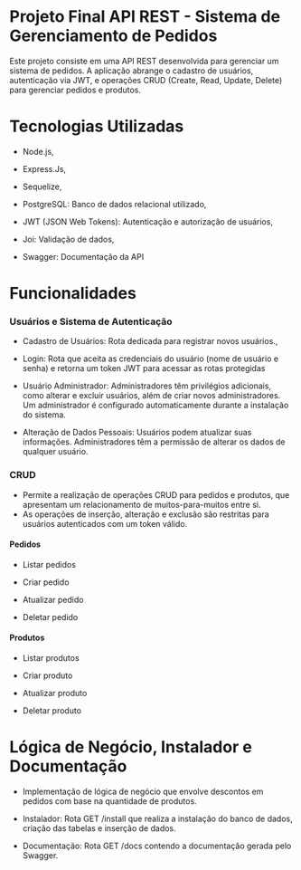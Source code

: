 
# Projeto Final API REST - Sistema de Gerenciamento de Pedidos

Este projeto consiste em uma API REST desenvolvida para gerenciar um sistema de pedidos. A aplicação abrange o cadastro de usuários, autenticação via JWT, e operações CRUD (Create, Read, Update, Delete) para gerenciar pedidos e produtos.

# Tecnologias Utilizadas
- Node.js,

- Express.Js,

- Sequelize,

- PostgreSQL: Banco de dados relacional utilizado,

- JWT (JSON Web Tokens): Autenticação e autorização de usuários,

- Joi: Validação de dados,

- Swagger: Documentação da API

# Funcionalidades
### Usuários e Sistema de Autenticação
- Cadastro de Usuários: Rota dedicada para registrar novos usuários.,

- Login:  Rota que aceita as credenciais do usuário (nome de usuário e senha) e retorna um token JWT para acessar as rotas protegidas

- Usuário Administrador: Administradores têm privilégios adicionais, como alterar e excluir usuários, além de criar novos administradores. Um administrador é configurado automaticamente durante a instalação do sistema.

- Alteração de Dados Pessoais: Usuários podem atualizar suas informações. Administradores têm a permissão de alterar os dados de qualquer usuário.

### CRUD

- Permite a realização de operações CRUD para pedidos e produtos, que apresentam um relacionamento de muitos-para-muitos entre si.
- As operações de inserção, alteração e exclusão são restritas para usuários autenticados com um token válido.

#### Pedidos
- Listar pedidos

- Criar pedido

- Atualizar pedido

- Deletar pedido

#### Produtos

- Listar produtos

- Criar produto

- Atualizar produto

- Deletar produto

# Lógica de Negócio, Instalador e Documentação
- Implementação de lógica de negócio que envolve descontos em pedidos com base na quantidade de produtos.

- Instalador: Rota GET /install que realiza a instalação do banco de dados, criação das tabelas e inserção de dados.

- Documentação: Rota GET /docs contendo a documentação gerada pelo Swagger.
